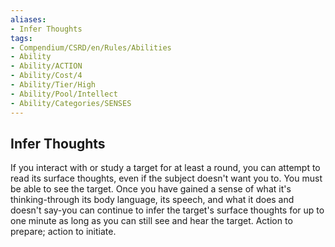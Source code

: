 ```yaml
---
aliases:
- Infer Thoughts
tags:
- Compendium/CSRD/en/Rules/Abilities
- Ability
- Ability/ACTION
- Ability/Cost/4
- Ability/Tier/High
- Ability/Pool/Intellect
- Ability/Categories/SENSES
---
```


  
## Infer Thoughts  
If you interact with or study a target for at least a round, you can attempt to read its surface thoughts, even if the subject doesn't want you to. You must be able to see the target. Once you have gained a sense of what it's thinking-through its body language, its speech, and what it does and doesn't say-you can continue to infer the target's surface thoughts for up to one minute as long as you can still see and hear the target. Action to prepare; action to initiate. 